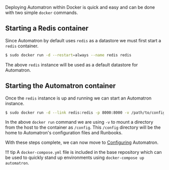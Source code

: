 Deploying Automatron within Docker is quick and easy and can be done with two simple `docker` commands.

## Starting a Redis container

Since Automatron by default uses `redis` as a datastore we must first start a `redis` container.

```sh
$ sudo docker run -d --restart=always --name redis redis
```

The above `redis` instance will be used as a default datastore for Automatron.

## Starting the Automatron container

Once the `redis` instance is up and running we can start an Automatron instance.

```sh
$ sudo docker run -d --link redis:redis -p 8000:8000 -v /path/to/config:/config --restart=always --name automatron madflojo/automatron
```

In the above `docker run` command we are using `-v` to mount a directory from the host to the container as `/config`. This `/config` directory will be the home to Automatron's configuration files and Runbooks.

With these steps complete, we can now move to [Configuring](/configure.md) Automatron.

!!! tip 
    A `docker-compose.yml` file is included in the base repository which can be used to quickly stand up environments using `docker-compose up automatron`.
